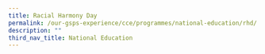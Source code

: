 ```yaml
---
title: Racial Harmony Day
permalink: /our-gsps-experience/cce/programmes/national-education/rhd/
description: ""
third_nav_title: National Education
---
```


